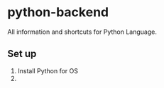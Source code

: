 # python-backend
All information and shortcuts for Python Language.

## Set up
1. Install Python for OS
2. 
